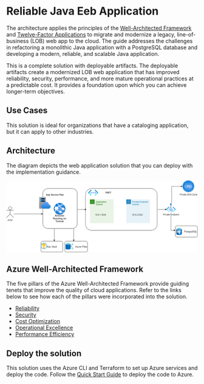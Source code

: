 # Reliable Java Eeb Application

The architecture applies the principles of the [Well-Architected Framework](https://docs.microsoft.com/azure/architecture/framework/) and [Twelve-Factor Applications](https://12factor.net/) to migrate and modernize a legacy, line-of-business (LOB) web app to the cloud. The guide addresses the challenges in refactoring a monolithic Java application with a PostgreSQL database and developing a modern, reliable, and scalable Java application. 

This is a complete solution with deployable artifacts. The deployable artifacts create a modernized LOB web application that has improved reliability, security, performance, and more mature operational practices at a predictable cost. It provides a foundation upon which you can achieve longer-term objectives.

## Use Cases

This solution is ideal for organizations that have a cataloging application, but it can apply to other industries.

## Architecture

The diagram depicts the web application solution that you can deploy with the implementation guidance.

![Aisonic Azure architecture](assets/airsonic-azure-architecture.png)

## Azure Well-Architected Framework

The five pillars of the Azure Well-Architected Framework provide guiding tenets that improve the quality of cloud applications.  Refer to the links below to see how each of the pillars were incorporated into the solution.

- [Reliability](./reliability.md)
- [Security](./security.md)
- [Cost Optimization](./cost-optimization.md)
- [Operational Excellence](./operational-excellence.md)
- [Performance Efficiency](./performance-efficiency.md)

## Deploy the solution

This solution uses the Azure CLI and Terraform to set up Azure services and deploy the code. Follow the [Quick Start Guide](./quick-start-guide.md) to deploy the code to Azure.

